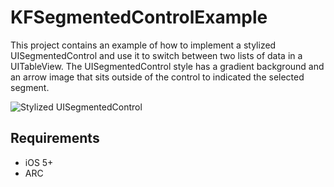 KFSegmentedControlExample
=======================

This project contains an example of how to implement a stylized UISegmentedControl and use it to switch between two lists
of data in a UITableView. The UISegmentedControl style has a gradient background and an arrow image that sits outside
of the control to indicated the selected segment.

![Stylized UISegmentedControl](http://www.kevin-ferrell.com/wp-content/uploads/2013/07/Post-7-Image-iPhone.png "Stylized UISegmentedControl")

Requirements
------------

+ iOS 5+
+ ARC
